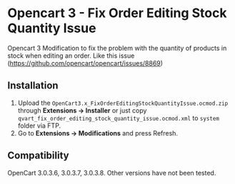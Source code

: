 # Opencart 3 - Fix Order Editing Stock Quantity Issue
Opencart 3 Modification to fix the problem with the quantity of products in stock when editing an order. Like this issue (https://github.com/opencart/opencart/issues/8869)

## Installation

1. Upload the `OpenCart3.x_FixOrderEditingStockQuantityIssue.ocmod.zip` through **Extensions -> Installer** or just copy `qvart_fix_order_editing_stock_quantity_issue.ocmod.xml` to `system` folder via FTP.
2. Go to **Extensions -> Modifications** and press Refresh.

## Compatibility
OpenCart 3.0.3.6, 3.0.3.7, 3.0.3.8. Other versions have not been tested.